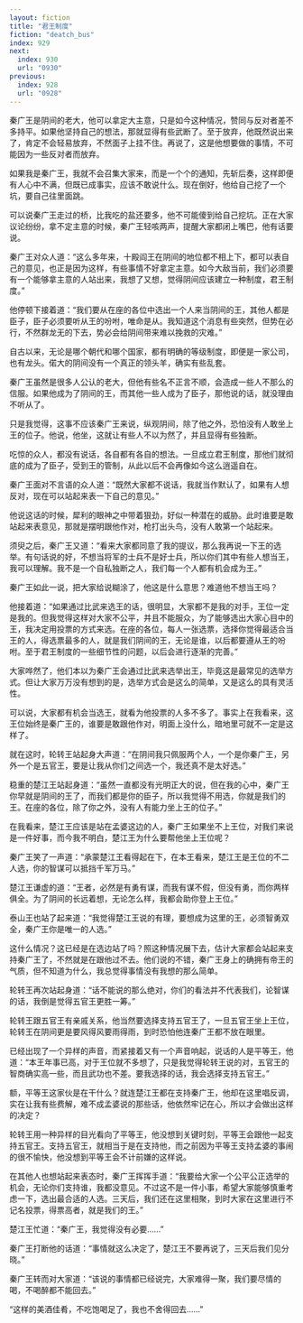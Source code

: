 ```yaml
---
layout: fiction
title: "君王制度"
fiction: "deatch_bus"
index: 929
next:
  index: 930
  url: "0930"
previous:
  index: 928
  url: "0928"
---
```

秦广王是阴间的老大，他可以拿定大主意，只是如今这种情况，赞同与反对者差不多持平。如果他坚持自己的想法，那就显得有些武断了。至于放弃，他既然说出来了，肯定不会轻易放弃，不然面子上挂不住。再说了，这是他想要做的事情，不可能因为一些反对者而放弃。

如果我是秦广王，我就不会召集大家来，而是一个个的通知，先斩后奏，这样即便有人心中不满，但既已成事实，应该不敢说什么。现在倒好，他给自己挖了一个坑，要自己往里面跳。

可以说秦广王走过的桥，比我吃的盐还要多，他不可能傻到给自己挖坑。正在大家议论纷纷，拿不定主意的时候，秦广王轻咳两声，提醒大家都闭上嘴巴，他有话要说。

秦广王对众人道：“这么多年来，十殿阎王在阴间的地位都不相上下，都可以表自己的意见，也正是因为这样，有些事情不好拿定主意。如今大敌当前，我们必须要有一个能够拿主意的人站出来，我想了又想，觉得阴间应该建立一种制度，君王制度。”

他停顿下接着道：“我们要从在座的各位中选出一个人来当阴间的王，其他人都是臣子，臣子必须要听从王的吩咐，唯命是从。我知道这个消息有些突然，但势在必行，不然群龙无的下去，势必会给阴间带来难以挽救的灾难。”

自古以来，无论是哪个朝代和哪个国家，都有明确的等级制度，即便是一家公司，也有龙头。偌大的阴间没有一个真正的领头羊，确实有些乱套。

秦广王虽然是很多人公认的老大，但他有些名不正言不顺，会造成一些人不那么的信服。如果他成为了阴间的王，而其他一些人成为了臣子，那他说的话，就没理由不听从了。

只是我觉得，这事不应该秦广王来说，纵观阴间，除了他之外，恐怕没有人敢坐上王的位子。他说，他坐，这就让有些人不以为然了，并且显得有些独断。

吃惊的众人，都没有说话，各自都有各自的想法。一旦成立君王制度，那他们就彻底的成为了臣子，受到王的管制，从此以后不会再像如今这么逍遥自在。

秦广王面对不言语的众人道：“既然大家都不说话，我就当作默认了，如果有人想反对，现在可以站起来表一下自己的意见。”

他说这话的时候，犀利的眼神之中带着狠劲，好似一种潜在的威胁。此时谁要是敢站起来表意见，那就是摆明跟他作对，枪打出头鸟，没有人敢第一个站起来。

须臾之后，秦广王又道：“看来大家都同意了我的提议，那么我再说一下王的选举。有句话说的好，不想当将军的士兵不是好士兵，所以你们其中有些人想当王，我可以理解。我不是一个自私独断之人，我们每一个人都有机会成为王。”

秦广王如此一说，把大家给说糊涂了，他这是什么意思？难道他不想当王吗？

他接着道：“如果通过比武来选王的话，很明显，大家都不是我的对手，王位一定是我的。但我觉得这样对大家不公平，并且不能服众，为了能够选出大家心目中的王，我决定用投票的方式来选。在座的各位，每人一张选票，选择你觉得最适合当王的人，得选票最多的人，就是我们阴间的王，无论是谁，以后都要遵从王的吩咐。至于君王制度的一些细节性的问题，以后会进行逐渐的完善。”

大家哗然了，他们本以为秦广王会通过比武来选举出王，毕竟这是最常见的选举方式。但让大家万万没有想到的是，选举方式会是这么的简单，又是这么的具有灵活性。

可以说，大家都有机会当选王，就看为他投票的人多不多了。事实上在我看来，这王位始终是秦广王的，谁要是敢跟他作对，明面上没什么，暗地里可就不一定是这样了。

就在这时，轮转王站起身大声道：“在阴间我只佩服两个人，一个是你秦广王，另外一个是五官王，要是让我从你们之间选一个，我还真不是太好选。”

稳重的楚江王站起身道：“虽然一直都没有光明正大的说，但在我的心中，秦广王你早就是阴间的王了，而我们都是你的臣子，所以我觉得不用选，你就是我们的王。在座的各位，除了你之外，没有人有能力坐上王的位子。”

在我看来，楚江王应该是站在孟婆这边的人，秦广王如果坐不上王位，对我们来说是一件好事，而今我不明白，楚江王为什么要帮他坐上王位呢？

秦广王笑了一声道：“承蒙楚江王看得起在下，在本王看来，楚江王是王位的不二人选，你的智谋可以抵挡千军万马。”

楚江王谦虚的道：“王者，必然是有勇有谋，而我有谋不假，但没有勇，而你两样俱全。为了阴间的长远着想，无论怎么样，我都会助你登上王位。”

泰山王也站了起来道：“我觉得楚江王说的有理，要想成为这里的王，必须智勇双全，秦广王你是唯一的人选。”

这什么情况？这已经是在选边站了吗？照这种情况展下去，估计大家都会站起来支持秦广王了，不然就是在跟他过不去。他们说的不错，秦广王身上的确拥有帝王的气质，但不知道为什么，我总觉得事情没有我想的那么简单。

轮转王再次站起身道：“话不能说的那么绝对，你们的看法并不代表我们，论智谋的话，我倒是觉得五官王更胜一筹。”

轮转王跟五官王有亲戚关系，他当然要选择支持五官王了，一旦五官王坐上王位，轮转王在阴间更是要风得风要雨得雨，到时恐怕他连秦广王都不放在眼里。

已经出现了一个异样的声音，而紧接着又有一个声音响起，说话的人是平等王，他道：“本王年事已高，对于王位就不多想了，只是我觉得轮转王说的对，五官王的智商确实高一些，而且武功也不差。要我选择的话，我会选择支持五官王。”

额，平等王这家伙是在干什么？就连楚江王都在支持秦广王，他却在这里唱反调，实在让我有些费解，难不成孟婆说的那些话，他依然牢记在心，所以才会做出这样的决定？

轮转王用一种异样的目光看向了平等王，他没想到关键时刻，平等王会跟他一起支持五官王。支持五官王，就相当于是在支持他，而之前因为平等王支持孟婆的事闹的很不愉快，他没想到平等王会不计前嫌的这样说。

在其他人也想站起来表态时，秦广王挥挥手道：“我要给大家一个公平公正选举的机会，无论你们支持谁，我都没意见。不过这不是一件小事，希望大家能够慎重考虑一下，选出最合适的人选。三天后，我们还在这里相聚，到时大家在这里进行不记名投票，得票高者，就是我们的王。”

楚江王忙道：“秦广王，我觉得没有必要……”

秦广王打断他的话道：“事情就这么决定了，楚江王不要再说了，三天后我们见分晓。”

秦广王转而对大家道：“该说的事情都已经说完，大家难得一聚，我们要尽情的喝，不喝醉都不能回去。”

“这样的美酒佳肴，不吃饱喝足了，我也不舍得回去……”